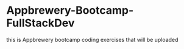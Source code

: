# Appbrewery-Bootcamp-FullStackDev
this is Appbrewery bootcamp coding exercises that will be uploaded 
